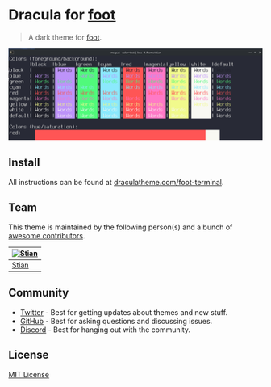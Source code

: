# Dracula for [foot](https://codeberg.org/dnkl/foot)

> A dark theme for [foot](https://codeberg.org/dnkl/foot).

![Screenshot](./screenshot.png)

## Install

All instructions can be found at [draculatheme.com/foot-terminal](https://draculatheme.com/foot-terminal).

## Team

This theme is maintained by the following person(s) and a bunch of [awesome contributors](https://github.com/dracula/foot/graphs/contributors).

| [![Stian](https://github.com/syrofoam.png?size=100)](https://github.com/syrofoam) |
| --------------------------------------------------------------------------------- |
| [Stian](https://github.com/syrofoam)                                              |

## Community

- [Twitter](https://twitter.com/draculatheme) - Best for getting updates about themes and new stuff.
- [GitHub](https://github.com/dracula/dracula-theme/discussions) - Best for asking questions and discussing issues.
- [Discord](https://draculatheme.com/discord-invite) - Best for hanging out with the community.

## License

[MIT License](./LICENSE)
